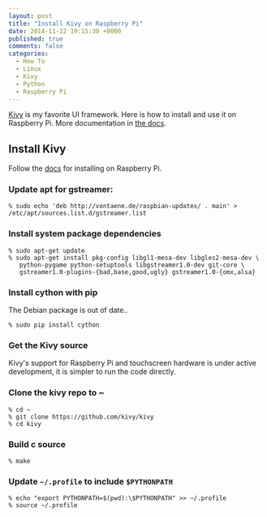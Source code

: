 ```yaml
---
layout: post
title: "Install Kivy on Raspberry Pi"
date: 2014-11-22 19:15:30 +0000
published: true
comments: false
categories: 
  - How To
  - Linux
  - Kivy
  - Python
  - Raspberry Pi
---
```


[Kivy](http://kivy.org) is my favorite UI framework. Here is how to install and use it on Raspberry Pi.  More documentation in [the docs](http://kivy.org/docs/).


## Install Kivy

Follow the [docs](http://kivy.org/docs/installation/installation-rpi.html) for installing on Raspberry Pi.


### Update apt for gstreamer:

    % sudo echo 'deb http://vontaene.de/raspbian-updates/ . main' > /etc/apt/sources.list.d/gstreamer.list


### Install system package dependencies

    % sudo apt-get update
    % sudo apt-get install pkg-config libgl1-mesa-dev libgles2-mesa-dev \
       python-pygame python-setuptools libgstreamer1.0-dev git-core \
       gstreamer1.0-plugins-{bad,base,good,ugly} gstreamer1.0-{omx,alsa}


### Install cython with pip

The Debian package is out of date..

    % sudo pip install cython


### Get the Kivy source

Kivy's support for Raspberry Pi and touchscreen hardware is under active development, it is simpler to run the code directly.


### Clone the kivy repo to ~

    % cd ~
    % git clone https://github.com/kivy/kivy
    % cd kivy


### Build c source

    % make


### Update `~/.profile` to include `$PYTHONPATH`

    % echo "export PYTHONPATH=$(pwd):\$PYTHONPATH" >> ~/.profile
    % source ~/.profile
